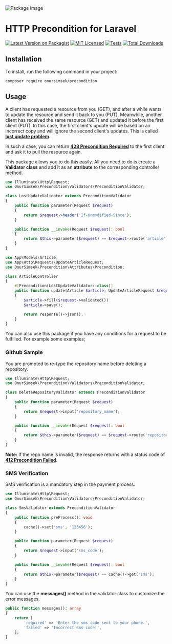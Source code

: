 <picture>
  <source media="(prefers-color-scheme: dark)" srcset="https://banners.beyondco.de/Precondition.png?theme=dark&packageManager=composer+require&packageName=onursimsek%2Fprecondition&pattern=topography&style=style_2&description=HTTP+Precondition+for+Laravel&md=1&showWatermark=1&fontSize=125px&images=https%3A%2F%2Flaravel.com%2Fimg%2Flogomark.min.svg">
  <source media="(prefers-color-scheme: light)" srcset="https://banners.beyondco.de/Precondition.png?theme=light&packageManager=composer+require&packageName=onursimsek%2Fprecondition&pattern=topography&style=style_2&description=HTTP+Precondition+for+Laravel&md=1&showWatermark=1&fontSize=125px&images=https%3A%2F%2Flaravel.com%2Fimg%2Flogomark.min.svg">
  <img alt="Package Image" src="https://banners.beyondco.de/Precondition.png?theme=dark&packageManager=composer+require&packageName=onursimsek%2Fprecondition&pattern=topography&style=style_2&description=HTTP+Precondition+for+Laravel&md=1&showWatermark=1&fontSize=125px&images=https%3A%2F%2Flaravel.com%2Fimg%2Flogomark.min.svg">
</picture>

# HTTP Precondition for Laravel

[![Latest Version on Packagist](https://img.shields.io/packagist/v/onursimsek/precondition.svg?style=flat-square)](https://packagist.org/packages/onursimsek/precondition)
[![MIT Licensed](https://img.shields.io/badge/license-MIT-brightgreen.svg?style=flat-square)](LICENSE.md)
[![Tests](https://github.com/onursimsek/precondition/actions/workflows/run-tests.yml/badge.svg)](https://github.com/onursimsek/precondition/actions)
[![Total Downloads](https://img.shields.io/packagist/dt/onursimsek/precondition.svg?style=flat-square)](https://packagist.org/packages/onursimsek/precondition)

## Installation

To install, run the following command in your project:

```shell
composer require onursimsek/precondition
```

## Usage

A client has requested a resource from you (GET), and after a while wants to update the resource and send it back to
you (PUT). Meanwhile, another client has received the same resource (GET) and updated it before the first client (PUT).
In this case, the first client's update will be based on an incorrect copy and will ignore the second client's updates.
This is called **[lost update problem](https://www.rfc-editor.org/rfc/rfc6585.txt)**.

In such a case, you can return **[428 Precondition Required](https://developer.mozilla.org/en-US/docs/Web/HTTP/Status/428)** to the first
client and ask it to pull the resource again.

This package allows you to do this easily. All you need to do is create a **Validator class** and add it as an 
**attribute** to the corresponding controller method.

```php
use Illuminate\Http\Request;
use OnurSimsek\Precondition\Validators\PreconditionValidator;

class LostUpdateValidator extends PreconditionValidator
{
    public function parameter(Request $request)
    {
        return $request->header('If-Unmodified-Since');
    }

    public function __invoke(Request $request): bool
    {
        return $this->parameter($request) == $request->route('article')->updated_at;
    }
}
```

```php
use App\Models\Article;
use App\Http\Requests\UpdateArticleRequest;
use OnurSimsek\Precondition\Attributes\Precondition;

class ArticleController
{
    #[Precondition(LostUpdateValidator::class)]
    public function update(Article $article, UpdateArticleRequest $request)
    {
        $article->fill($request->validated())
        $article->save();

        return response()->json();
    }
}
```

You can also use this package if you have any conditions for a request to be fulfilled. For example some examples;

### Github Sample

You are prompted to re-type the repository name before deleting a repository.

```php
use Illuminate\Http\Request;
use OnurSimsek\Precondition\Validators\PreconditionValidator;

class DeleteRepositoryValidator extends PreconditionValidator
{
    public function parameter(Request $request)
    {
        return $request->input('repository_name');
    }

    public function __invoke(Request $request): bool
    {
        return $this->parameter($request) == $request->route('repository')->name;
    }
}
```

**Note:** If the repo name is invalid, the response returns with a status code of 
**[412 Precondition Failed](https://developer.mozilla.org/en-US/docs/Web/HTTP/Status/412)**.

### SMS Verification

SMS verification is a mandatory step in the payment process.

```php
use Illuminate\Http\Request;
use OnurSimsek\Precondition\Validators\PreconditionValidator;

class SmsValidator extends PreconditionValidator
{
    public function preProcess(): void
    {
        cache()->set('sms', '123456');
    }

    public function parameter(Request $request)
    {
        return $request->input('sms_code');
    }

    public function __invoke(Request $request): bool
    {
        return $this->parameter($request) == cache()->get('sms');
    }
}
```

You can use the **messages()** method in the validator class to customize the error messages.

```php
public function messages(): array
{
    return [
        'required' => 'Enter the sms code sent to your phone.',
        'failed' => 'Incorrect sms code!',
    ];
}
```
